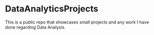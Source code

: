 # DataAnalyticsProjects
This is a public repo that showcases small projects and any work I have done regarding Data Analysis.
